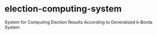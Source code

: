 # election-computing-system
System for Computing Election Results According to Generalized k-Borda System
